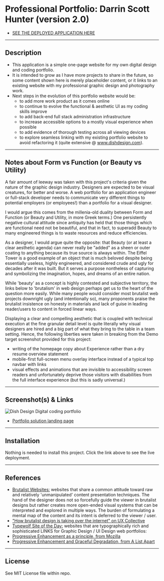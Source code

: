 # Professional Portfolio: Darrin Scott Hunter (version 2.0)
* [SEE THE DEPLOYED APPLICATION HERE](https://dishdesigner.github.io/updated-portfolio-page/)
---

## Description

* This application is a simple one-page website for my own digital design and coding portfolio.
* It is intended to grow as I have more projects to share in the future, so some content shown here is merely placeholder content, or it links to an existing website with my professional graphic design and photography work.
* Next steps in the evolution of this portfolio website would be:
    - to add more work product as it comes online
    - to continue to evolve the functional & aesthetic UI as my coding skills improve
    - to add back-end full stack administration infrastructure
    - to increase accessible options to a mostly visual experience when possible
    - to add evidence of thorough testing across all viewing devices
    - to explore seamless linking with my existing portfolio website to avoid refactoring it (quite extensive @ www.dishdesign.com).

---

## Notes about Form vs Function (or Beauty vs Utility)

A fair amount of leeway was taken with this project's criteria given the nature of the graphic design industry. Designers are expected to be visual creatures, for better and worse. A web portfolio for an application engineer or full-stack developer needs to communicate very different things to potential employers (or employees!) than a portfolio for a visual designer.

I would argue this comes from the millenia-old duality between Form and Function (or Beauty and Utility, in more Greek terms.) One persistently negative cultural attitude since antiquity has held that those things which are functional need not be beautiful, and that in fact, to superadd Beauty to many engineered things is to waste resources and reduce efficiencies.

As a designer, I would argue quite the opposite: that Beauty (or at least a clear aesthetic agenda) can never really be "added" as a sheen or outer coating to anything because its true source is always within. The Eiffel Tower is a good example of an object that is much beloved despite being essentially useless, highly engineered, and considered crude and ugly for decades after it was built. But it serves a purpose nontheless of capturing and symbolizing the imagination, hopes, and dreams of an entire nation.

While 'beauty' as a concept is highly contested and subjective territory, the links below to 'brutalism' in web design perhaps get us to the heart of the question more easily. While many people would consider most brutalist web projects downright ugly (and intentionally so), many proponents praise the brutalist insistence on honesty in materials and lack of guise in leading reader/users to content in forced linear ways.

Displaying a clear and compelling aesthetic that is coupled with technical execution at the fine granular detail level is quite literally why visual designers are hired and a big part of what they bring to the table in a team setting. Hence, the following liberties were taken in breaking from the Demo target screenshot provided for this project:
* writing of the homepage copy about Experience rather than a dry resume overview statement
* mobile-first full-screen menu overlay interface instead of a typical top navbar with links
* visual effects and animations that are invisible to accessibility screen readers and unfortunately deprive those visitors with disabilities from the full interface experience (but this is sadly universal.)

---

## Screenshot(s) & Links
![Dish Design Digital coding portfolio](https://dishdesigner.github.io/updated-portfolio-page/images/portfolio-screenshot.jpg)
* [Portfolio solution landing page](https://dishdesigner.github.io/updated-portfolio-page/)

---
## Installation

Nothing is needed to install this project. Click the link above to see the live deployment.

---

## References
* [Brutalist Websites:](https://brutalistwebsites.com/) websites that share a common attitude toward raw and relatively 'unmanipulated' content presentation techniques. The hand of the designer does not so forcefully guide the viewer in brutalist designs but rather creates more open-ended visual systems that can be interpreted and explored in multiple ways. The burden of formulating a mental map of the content and its intent is deferred to the viewer / user.
* ["How brutalist design is taking over the internet" on UX Collective](https://uxdesign.cc/brutalist-web-design-is-taking-over-the-internet-fee3c66139b5)
* [Typewolf Site of the Day:](https://www.typewolf.com/site-of-the-day) websites that are typographically rich and sophisticated
LINKS for Graphic Design / UI Design web portfolios:
* [Progressive Enhancement as a principle, from Mozilla](https://developer.mozilla.org/en-US/docs/Glossary/Progressive_Enhancement)
* [Progressive Enhancement and Graceful Degradation, from A List Apart](https://alistapart.com/article/understandingprogressiveenhancement/)

---

## License

See MIT License file within repo.

